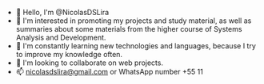 - 👋 Hello, I'm @NicolasDSLira
- 👀 I'm interested in promoting my projects and study material, as well as summaries about some materials from the higher course of Systems Analysis and Development.
- 🌱 I'm constantly learning new technologies and languages, because I try to improve my knowledge often.
- 💞️ I'm looking to collaborate on web projects.
- 📫 nicolasdslira@gmail.com or WhatsApp number +55 11

<!---
NicolasDSLira/NicolasDSLira is a ✨ special ✨ repository because its `README.md` (this file) appears on your GitHub profile.
You can click the Preview link to take a look at your changes.
--->

